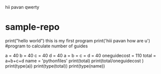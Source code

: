 hii pavan qwerty
# sample-repo
print("hello world")
this is my first program
print('hiii pavan how are u')
#program to calculate number of guides

a = 40
b = 40
c = 40
d = 40 
a = b = c = d = 40
oneguidecost = 110
total = a+b+c+d
name = 'pythonfiles'
print(total)
print(total/oneguidecost )
print(type(a))
print(type(total))
print(type(name))
